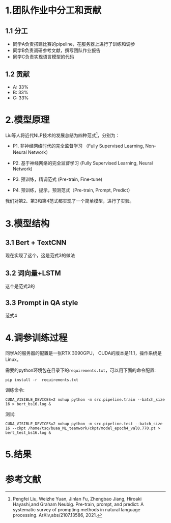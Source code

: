 # 1.团队作业中分工和贡献

## 1.1 分工

- 同学A负责搭建比赛的pipeline，在服务器上进行了训练和调参
- 同学B负责调研参考文献，撰写团队作业报告
- 同学C负责实现语言模型的代码

## 1.2 贡献

- A: 33%
- B: 33%
- C: 33%

# 2.模型原理

Liu等人将近代NLP技术的发展总结为四种范式[^1]，分别为：

- P1. 非神经网络时代的完全监督学习 （Fully Supervised Learning, Non-Neural Network）

- P2. 基于神经网络的完全监督学习 (Fully Supervised Learning, Neural Network)

- P3. 预训练，精调范式 (Pre-train, Fine-tune)

- P4. 预训练，提示，预测范式（Pre-train, Prompt, Predict）

我们对第2、第3和第4范式都实现了一个简单模型，进行了实验。

# 3.模型结构

## 3.1 Bert + TextCNN

现在实现了这个，这是范式3的做法

## 3.2 词向量+LSTM

这个是范式2的

## 3.3 Prompt in QA style

范式4

# 4.调参训练过程

同学A的服务器的配置是一张RTX 3090GPU， CUDA的版本是11.1，操作系统是Linux。

需要的python环境包在目录下的`requirements.txt`，可以用下面的命令配置:

```
pip install -r  requirements.txt
```

训练命令:

```
CUDA_VISIBLE_DEVICES=2 nohup python -m src.pipeline.train --batch_size 16 > bert_bs16.log &
```

测试:

```
CUDA_VISIBLE_DEVICES=2 nohup python -m src.pipeline.test --batch_size 16 --ckpt /home/tsq/buaa_ML_teamwork/ckpt/model_epoch4_val0.770.pt > bert_test_bs16.log &
```



# 5.结果



# 参考文献

[^1]: Pengfei Liu, Weizhe Yuan, Jinlan Fu, Zhengbao Jiang, Hiroaki Hayashi,and Graham Neubig. Pre-train, prompt, and predict: A systematic survey of prompting methods in natural language processing. ArXiv,abs/2107.13586, 2021.

